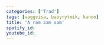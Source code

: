 ```yaml
---
categories: ['Trad']
tags: [vaggvisa, babyrytmik, kanon]
title: 'A ram sam sam'
spotify_id: 
youtube_id: 
---
```


